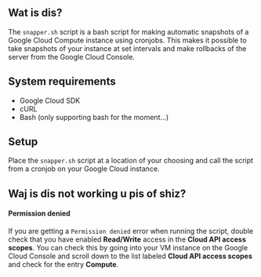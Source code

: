 ## Wat is dis?
The `snapper.sh` script is a bash script for making automatic snapshots of a
Google Cloud Compute instance using cronjobs. This makes it possible to take
snapshots of your instance at set intervals and make rollbacks of the server
from the Google Cloud Console.

## System requirements
* Google Cloud SDK
* cURL
* Bash (only supporting bash for the moment...)

## Setup
Place the `snapper.sh` script at a location of your choosing and call the
script from a cronjob on your Google Cloud instance.

## Waj is dis not working u pis of shiz?
#### Permission denied
If you are getting a `Permission denied` error when running the script,
double check that you have enabled **Read/Write** access in the
**Cloud API access scopes**. You can check this by going into your VM
instance on the Google Cloud Console and scroll down to the list labeled
**Cloud API access scopes** and check for the entry **Compute**.
